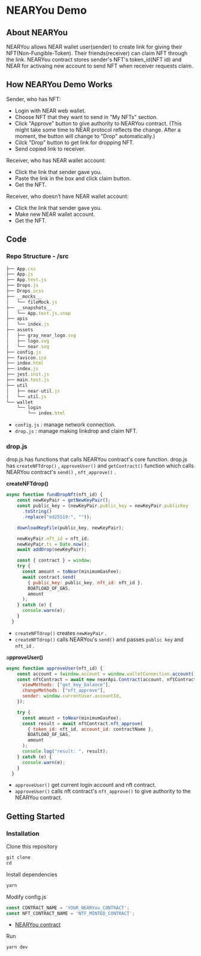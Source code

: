 # NEARYou Demo

## About NEARYou

NEARYou allows NEAR wallet user(sender) to create link for giving their NFT(Non-Fungible-Token). Their friends(receiver) can claim NFT through the link. NEARYou contract stores sender's NFT's token_id(NFT id) and NEAR for activaing new account to send NFT when receiver requests claim.

## How NEARYou Demo Works

Sender, who has NFT:

- Login with NEAR web wallet.
- Choose NFT that they want to send in "My NFTs" section.
- Click "Approve" button to give authority to NEARYou contract. (This might take some time to NEAR protocol reflects the change. After a moment, the button will change to "Drop" automatically.)
- Cilck "Drop" button to get link for dropping NFT.
- Send copied link to receiver.

Receiver, who has NEAR wallet account:

- Click the link that sender gave you.
- Paste the link in the box and click claim button.
- Get the NFT.

Receiver, who doesn’t have NEAR wallet account:

- Click the link that sender gave you.
- Make new NEAR wallet account.
- Get the NFT.

## Code

### Repo Structure - /src

```jsx
├── App.css
├── App.js
├── App.test.js
├── Drops.js
├── Drops.scss
├── __mocks__
│   └── fileMock.js
├── __snapshots__
│   └── App.test.js.snap
├── apis
│   └── index.js
├── assets
│   ├── gray_near_logo.svg
│   ├── logo.svg
│   └── near.svg
├── config.js
├── favicon.ico
├── index.html
├── index.js
├── jest.init.js
├── main.test.js
├── util
│   ├── near-util.js
│   └── util.js
└── wallet
    └── login
        └── index.html
```

- `config.js` : manage network connection.
- `drop.js` : manage making linkdrop and claim NFT.

### drop.js

drop.js has functions that calls NEARYou contract's core function. drop.js has `createNFTdrop()` , `approveUser()` and `getContract()` function which calls NEARYou contract's `send()` , `nft_approve()` .

**createNFTdrop()**

```jsx
async function fundDropNft(nft_id) {
    const newKeyPair = getNewKeyPair();
    const public_key = (newKeyPair.public_key = newKeyPair.publicKey
      .toString()
      .replace("ed25519:", ""));

    downloadKeyFile(public_key, newKeyPair);

    newKeyPair.nft_id = nft_id;
    newKeyPair.ts = Date.now();
    await addDrop(newKeyPair);

    const { contract } = window;
    try {
      const amount = toNear(minimumGasFee);
      await contract.send(
        { public_key: public_key, nft_id: nft_id },
        BOATLOAD_OF_GAS,
        amount
      );
    } catch (e) {
      console.warn(e);
    }
  }
```

- `createNFTdrop()` creates `newKeyPair` .
- `createNFTdrop()` calls NEARYou's `send()` and passes `public key` and `nft_id` .

a**pproveUser()**

```jsx
async function approveUser(nft_id) {
    const account = (window.account = window.walletConnection.account());
    const nftContract = await new nearApi.Contract(account, nftContractName, {
      viewMethods: ["get_key_balance"],
      changeMethods: ["nft_approve"],
      sender: window.currentUser.accountId,
    });

    try {
      const amount = toNear(minimumGasFee);
      const result = await nftContract.nft_approve(
        { token_id: nft_id, account_id: contractName },
        BOATLOAD_OF_GAS,
        amount
      );
      console.log("result: ", result);
    } catch (e) {
      console.warn(e);
    }
  }
```

- `approveUser()` get current login account and nft contract.
- `approveUser()` calls nft contract's `nft_approve()` to give authority to the NEARYou contract.

## Getting Started

### Installation

Clone this repository

```jsx
git clone 
cd 
```

Install dependencies

```jsx
yarn
```

Modify config.js

```jsx
const CONTRACT_NAME = 'YOUR_NEARYou_CONTRACT';
const NFT_CONTRACT_NAME = 'NTF_MINTED_CONTRACT';
```

- [NEARYou contract](https://github.com/Meowomen/NEARYou_contract)

Run

```jsx
yarn dev
```
